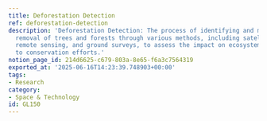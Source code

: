 ```yaml
---
title: Deforestation Detection
ref: deforestation-detection
description: 'Deforestation Detection: The process of identifying and monitoring the
  removal of trees and forests through various methods, including satellite imagery,
  remote sensing, and ground surveys, to assess the impact on ecosystems and contribute
  to conservation efforts.'
notion_page_id: 214d6625-c679-803a-8e65-f6a3c7564319
exported_at: '2025-06-16T14:23:39.748903+00:00'
tags:
- Research
category:
- Space & Technology
id: GL150
---
```


